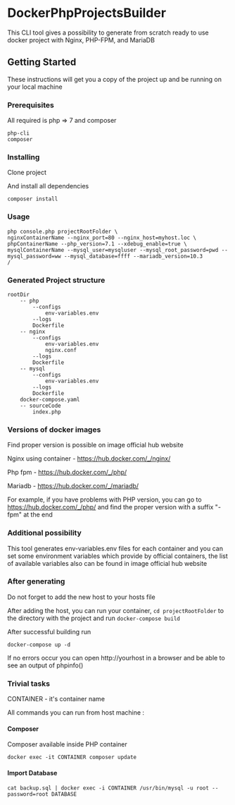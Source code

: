 # DockerPhpProjectsBuilder

This CLI tool gives a possibility to generate from scratch ready to use docker project with 
Nginx, PHP-FPM, and MariaDB 

## Getting Started

These instructions will get you a copy of the project up and be running on your local machine 

### Prerequisites

All required is php => 7 and composer

```
php-cli 
composer
```

### Installing


Clone project 



And install all dependencies

```
composer install
```

### Usage

```
php console.php projectRootFolder \
nginxContainerName --nginx_port=80 --nginx_host=myhost.loc \
phpContainerName --php_version=7.1 --xdebug_enable=true \
mysqlContainerName --mysql_user=mysqluser --mysql_root_password=pwd --mysql_password=ww --mysql_database=ffff --mariadb_version=10.3
/
```


### Generated Project structure

```
rootDir
    -- php
        --configs
            env-variables.env
        --logs
        Dockerfile
    -- nginx
        --configs
            env-variables.env
            nginx.conf
        --logs
        Dockerfile
    -- mysql
        --configs
            env-variables.env
        --logs
        Dockerfile
    docker-compose.yaml
    -- sourceCode
        index.php
```


### Versions of docker images 

Find proper version is possible on image official hub website

Nginx using container - https://hub.docker.com/_/nginx/

Php fpm - https://hub.docker.com/_/php/

Mariadb - https://hub.docker.com/_/mariadb/

For example, if you have problems with PHP version,
you can go to https://hub.docker.com/_/php/ and find the proper version 
with a suffix "-fpm" at the end


### Additional possibility

This tool generates env-variables.env files for each container and you can set some 
environment variables which provide by official containers, the list of available variables also can be found 
in image official hub website

### After generating

Do not forget to add the new host to your hosts file 

After adding the host, you can run your container,
            ``cd projectRootFolder`` to the directory with the project
           and run ``docker-compose build``
           
After successful building run 

``docker-compose up -d``
 
If no errors occur you can open http://yourhost in a browser
            and be able to see an output of phpinfo()
            
### Trivial tasks
CONTAINER - it's container name 

All commands you can run from host machine :
#### Composer
Composer available inside PHP container

``docker exec -it CONTAINER composer update``

#### Import Database

``cat backup.sql | docker exec -i CONTAINER /usr/bin/mysql -u root --password=root DATABASE``
